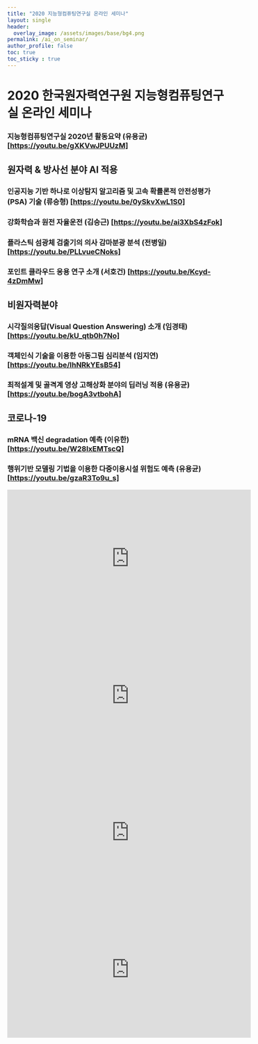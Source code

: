 ```yaml
---
title: "2020 지능형컴퓨팅연구실 온라인 세미나"
layout: single
header:
  overlay_image: /assets/images/base/bg4.png
permalink: /ai_on_seminar/
author_profile: false
toc: true
toc_sticky : true
---
```


# 2020 한국원자력연구원 지능형컴퓨팅연구실 온라인 세미나 

### 지능형컴퓨팅연구실 2020년 활동요약 (유용균) [https://youtu.be/gXKVwJPUUzM]

## 원자력 & 방사선 분야 AI 적용
### 인공지능 기반 하나로 이상탐지 알고리즘 및 고속 확률론적 안전성평가(PSA) 기술 (류승형) [https://youtu.be/0ySkvXwL1S0]
### 강화학습과 원전 자율운전 (김승근) [https://youtu.be/ai3XbS4zFok]
### 플라스틱 섬광체 검출기의 의사 감마분광 분석 (전병일) [https://youtu.be/PLLvueCNoks]
### 포인트 클라우드 응용 연구 소개 (서호건) [https://youtu.be/Kcyd-4zDmMw]

## 비원자력분야
### 시각질의응답(Visual Question Answering) 소개 (임경태) [https://youtu.be/kU_qtb0h7No]
### 객체인식 기술을 이용한 아동그림 심리분석 (임지연) [https://youtu.be/IhNRkYEsB54]
### 최적설계 및 골격계 영상 고해상화 분야의 딥러닝 적용 (유용균) [https://youtu.be/bogA3vtbohA]

## 코로나-19
### mRNA 백신 degradation 예측 (이유한) [https://youtu.be/W28IxEMTscQ]
### 행위기반 모델링 기법을 이용한 다중이용시설 위험도 예측 (유용균) [https://youtu.be/gzaR3To9u_s]



<iframe width="560" height="315" src="https://www.youtube.com/embed/noY3qnPvPUE" frameborder="0" allow="accelerometer; autoplay; encrypted-media; gyroscope; picture-in-picture" allowfullscreen></iframe>

<iframe width="560" height="315" src="https://www.youtube.com/embed/WEhZKGECUDU" frameborder="0" allow="accelerometer; autoplay; encrypted-media; gyroscope; picture-in-picture" allowfullscreen></iframe>

<iframe width="560" height="315" src="https://www.youtube.com/embed/YERHAZr0EZA" frameborder="0" allow="accelerometer; autoplay; encrypted-media; gyroscope; picture-in-picture" allowfullscreen></iframe>

<iframe width="560" height="315" src="https://www.youtube.com/embed/xPjWjzrnu5w" frameborder="0" allow="accelerometer; autoplay; encrypted-media; gyroscope; picture-in-picture" allowfullscreen></iframe>

